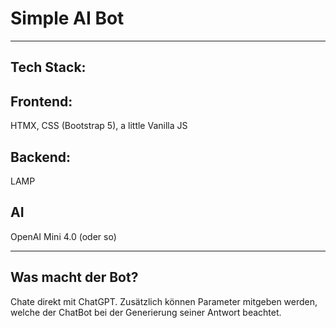 # Simple AI Bot 

---

## Tech Stack:

## Frontend:
HTMX, CSS (Bootstrap 5), a little Vanilla JS

## Backend:
LAMP

## AI
OpenAI Mini 4.0 (oder so)

---

## Was macht der Bot?

Chate direkt mit ChatGPT. Zusätzlich können Parameter mitgeben werden, welche der ChatBot bei der Generierung seiner Antwort beachtet.








